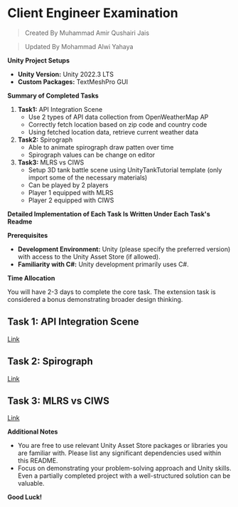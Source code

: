 
# Client Engineer Examination
> Created By Muhammad Amir Qushairi Jais

> Updated By Mohammad Alwi Yahaya

**Unity Project Setups**
-  **Unity Version:**  Unity 2022.3 LTS
-  **Custom Packages:**  TextMeshPro GUI

**Summary of Completed Tasks**
1.  **Task1:**  API Integration Scene
     - Use 2 types of API data collection from OpenWeatherMap AP
     - Correctly fetch location based on zip code and country code
     - Using fetched location data, retrieve current weather data 
2.  **Task2:**  Spirograph
     - Able to animate spirograph draw patten over time
     - Spirograph values can be change on editor
3.  **Task3:**  MLRS vs CIWS
     - Setup 3D tank battle scene using UnityTankTutorial template (only import some of the necessary materials)
     - Can be played by 2 players
     - Player 1 equipped with MLRS
     - Player 2 equipped with CIWS

**Detailed Implementation of Each Task Is Written Under Each Task's Readme**


**Prerequisites**

-   **Development Environment:** Unity (please specify the preferred version) with access to the Unity Asset Store (if allowed).
-   **Familiarity with C#:** Unity development primarily uses C#.

**Time Allocation**

You will have 2-3 days to complete the core task. The extension task is considered a bonus demonstrating broader design thinking.

## Task 1: API Integration Scene
[Link](https://github.com/m-amirqushairi-jais/engineer-exam/tree/main/unity/task-1)

## Task 2: Spirograph
[Link](https://github.com/m-amirqushairi-jais/engineer-exam/tree/main/unity/task-2)

## Task 3: MLRS vs CIWS
[Link](https://github.com/m-amirqushairi-jais/engineer-exam/tree/main/unity/task-3)

**Additional Notes**

-   You are free to use relevant Unity Asset Store packages or libraries you are familiar with. Please list any significant dependencies used within this README.
-   Focus on demonstrating your problem-solving approach and Unity skills. Even a partially completed project with a well-structured solution can be valuable.

**Good Luck!**
